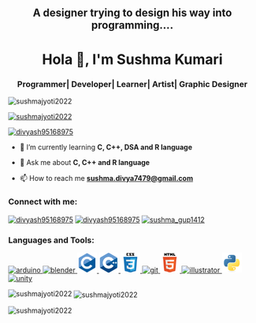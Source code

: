 <h2 align="center">A designer trying to design his way into programming....</h2>
<h1 align="center">Hola 👋, I'm Sushma Kumari</h1>
<h3 align="center">Programmer| Developer| Learner| Artist| Graphic Designer</h3>

<p align="left"> <img src="https://komarev.com/ghpvc/?username=sushmajyoti2022&label=Profile%20views&color=0e75b6&style=flat" alt="sushmajyoti2022" /> </p>

<p align="left"> <a href="https://github.com/ryo-ma/github-profile-trophy"><img src="https://github-profile-trophy.vercel.app/?username=sushmajyoti2022" alt="sushmajyoti2022" /></a> </p>

<p align="left"> <a href="https://twitter.com/divyash95168975" target="blank"><img src="https://img.shields.io/twitter/follow/divyash95168975?logo=twitter&style=for-the-badge" alt="divyash95168975" /></a> </p>

- 🌱 I’m currently learning **C, C++, DSA and R language**

- 💬 Ask me about **C, C++ and R language**

- 📫 How to reach me **sushma.divya7479@gmail.com**

<h3 align="left">Connect with me:</h3>
<p align="left">
<a href="https://twitter.com/divyash95168975" target="blank"><img align="center" src="https://raw.githubusercontent.com/rahuldkjain/github-profile-readme-generator/master/src/images/icons/Social/twitter.svg" alt="divyash95168975" height="30" width="40" /></a>
<a href="https://fb.com/divyash95168975" target="blank"><img align="center" src="https://raw.githubusercontent.com/rahuldkjain/github-profile-readme-generator/master/src/images/icons/Social/facebook.svg" alt="divyash95168975" height="30" width="40" /></a>
<a href="https://www.hackerrank.com/sushma_gup1412" target="blank"><img align="center" src="https://raw.githubusercontent.com/rahuldkjain/github-profile-readme-generator/master/src/images/icons/Social/hackerrank.svg" alt="sushma_gup1412" height="30" width="40" /></a>
</p>

<h3 align="left">Languages and Tools:</h3>
<p align="left"> <a href="https://www.arduino.cc/" target="_blank" rel="noreferrer"> <img src="https://cdn.worldvectorlogo.com/logos/arduino-1.svg" alt="arduino" width="40" height="40"/> </a> <a href="https://www.blender.org/" target="_blank" rel="noreferrer"> <img src="https://download.blender.org/branding/community/blender_community_badge_white.svg" alt="blender" width="40" height="40"/> </a> <a href="https://www.cprogramming.com/" target="_blank" rel="noreferrer"> <img src="https://raw.githubusercontent.com/devicons/devicon/master/icons/c/c-original.svg" alt="c" width="40" height="40"/> </a> <a href="https://www.w3schools.com/cpp/" target="_blank" rel="noreferrer"> <img src="https://raw.githubusercontent.com/devicons/devicon/master/icons/cplusplus/cplusplus-original.svg" alt="cplusplus" width="40" height="40"/> </a> <a href="https://www.w3schools.com/css/" target="_blank" rel="noreferrer"> <img src="https://raw.githubusercontent.com/devicons/devicon/master/icons/css3/css3-original-wordmark.svg" alt="css3" width="40" height="40"/> </a> <a href="https://git-scm.com/" target="_blank" rel="noreferrer"> <img src="https://www.vectorlogo.zone/logos/git-scm/git-scm-icon.svg" alt="git" width="40" height="40"/> </a> <a href="https://www.w3.org/html/" target="_blank" rel="noreferrer"> <img src="https://raw.githubusercontent.com/devicons/devicon/master/icons/html5/html5-original-wordmark.svg" alt="html5" width="40" height="40"/> </a> <a href="https://www.adobe.com/in/products/illustrator.html" target="_blank" rel="noreferrer"> <img src="https://www.vectorlogo.zone/logos/adobe_illustrator/adobe_illustrator-icon.svg" alt="illustrator" width="40" height="40"/> </a> <a href="https://www.python.org" target="_blank" rel="noreferrer"> <img src="https://raw.githubusercontent.com/devicons/devicon/master/icons/python/python-original.svg" alt="python" width="40" height="40"/> </a> <a href="https://unity.com/" target="_blank" rel="noreferrer"> <img src="https://www.vectorlogo.zone/logos/unity3d/unity3d-icon.svg" alt="unity" width="40" height="40"/> </a> </p>

<p><img align="left" src="https://github-readme-stats.vercel.app/api/top-langs?username=sushmajyoti2022&show_icons=true&locale=en&layout=compact" alt="sushmajyoti2022" /></p>

<p>&nbsp;<img align="center" src="https://github-readme-stats.vercel.app/api?username=sushmajyoti2022&show_icons=true&locale=en" alt="sushmajyoti2022" /></p>

<p><img align="center" src="https://github-readme-streak-stats.herokuapp.com/?user=sushmajyoti2022&" alt="sushmajyoti2022" /></p>
